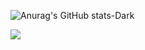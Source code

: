 ![Anurag's GitHub stats-Dark](https://github-readme-stats.vercel.app/api?username=prslc&show_icons=true&theme=codeSTACKr#gh-dark-mode-only)

<picture>
  <source media="(prefers-color-scheme: dark)" srcset="https://github-readme-stats.vercel.app/api/top-langs/?username=prslc&layout=compact&theme=onedark&role=OWNER,ORGANIZATION_MEMBER&langs_count=10,include_all_commits">
  <img src="https://github-readme-stats.vercel.app/api/top-langs/?username=prslc&layout=compact&role=OWNER,ORGANIZATION_MEMBER&langs_count=10">
</picture>